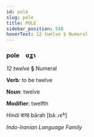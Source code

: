 ```yaml
---
id: pole
slug: pole
title: POLE
sidebar_position: 548
hoverText: 12 twelve § Numeral
---
```


### pole&emsp;<span kind="abugida">ʋʓɿ</span>

*12 twelve* **§** Numeral

**Verb**: to be twelve

**Noun**: twelve

**Modifier**: twelfth

Hindi बारह bārah [bäː.ɾɛʱ]

*Indo-Iranian Language Family*